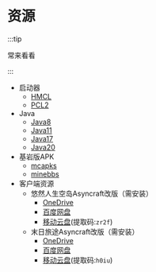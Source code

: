 # 资源

:::tip

常来看看

:::

+ 启动器
  + [HMCL](https://hmcl.huangyuhui.net/download)
  + [PCL2](https://afdian.net/p/0164034c016c11ebafcb52540025c377)
+ Java
  + [Java8](https://mirrors.tuna.tsinghua.edu.cn/Adoptium/8/jdk/x64/windows/OpenJDK8U-jdk_x64_windows_hotspot_8u402b06.msi)
  + [Java11](https://mirrors.tuna.tsinghua.edu.cn/Adoptium/11/jdk/x64/windows/OpenJDK11U-jdk_x64_windows_hotspot_11.0.22_7.msi)
  + [Java17](https://mirrors.tuna.tsinghua.edu.cn/Adoptium/17/jdk/x64/windows/OpenJDK17U-jdk_x64_windows_hotspot_17.0.10_7.msi)
  + [Java20](https://mirrors.tuna.tsinghua.edu.cn/Adoptium/20/jdk/x64/windows/OpenJDK20U-jdk_x64_windows_hotspot_20.0.2_9.msi)
+ 基岩版APK
  + [mcapks](https://mcapks.net)
  + [minebbs](https://mc.minebbs.com)
+ 客户端资源
  + 悠然人生空岛Asyncraft改版（需安装）
    + [OneDrive](https://1drv.ms/u/s!AhrJ2tfim_Xdga9QKOF6HraGqDp1GA?e=szxc5G)
    + [百度网盘](https://pan.baidu.com/s/1yuQpjRyPe-Po4iocaXwjZg?pwd=0sfc)
    + [移动云盘](https://caiyun.139.com/m/i?2ci6QboQ8hC6y)(提取码:`zr2f`)
  + 末日旅途Asyncraft改版（需安装）
    + [OneDrive](https://1drv.ms/u/s!AhrJ2tfim_XdhJ9VyT21S-BTRA0_0A?e=L5wT6O)
    + [百度网盘](https://pan.baidu.com/s/1EbAPGetRKnzS7R4lllKuyg?pwd=w4c9)
    + [移动云盘](https://caiyun.139.com/m/i?2cSeT4XPsMihw)(提取码:`h0iu`)
